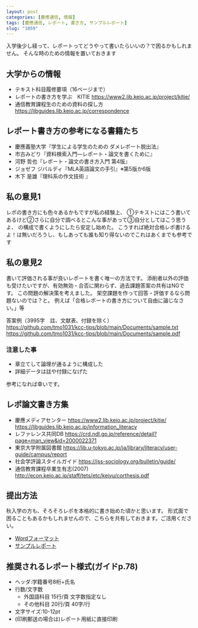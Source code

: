 ```yaml
---
layout: post
categories: [慶應通信, 情報]
tags: [慶應通信, レポート, 書き方, サンプルレポート]
slug: "1059"
---
```


入学後少し経って、レポートってどうやって書いたらいいの？で困るかもしれません。
そんな時のための情報を置いておきます

## 大学からの情報
* テキスト科目履修要項（16ページまで）
* レポートの書き方を学ぶ　KITIE
https://www2.lib.keio.ac.jp/project/kitie/
* 通信教育課程生のための資料の探し方
https://libguides.lib.keio.ac.jp/correspondence

## レポート書き方の参考になる書籍たち
* 慶應義塾大学『学生による学生のための ダメレポート脱出法』
* 市古みどり『資料検索入門―レポート・論文を書くために』
* 河野 哲也『レポート・論文の書き方入門 第4版』
* ジョゼフ ジバルディ『MLA英語論文の手引』※第5版か6版
* 木下 是雄『理科系の作文技術 』

## 私の意見1
レポの書き方にも色々あるかもですが私の経験上、
①テキストにはこう書いてあるけど②さらに自分で調べるとこんな事があって③自分としてはこう思うよ、
の構成で書くようにしたら安定し始めた。
こうすれば絶対合格レポ書けるよ！は無いだろうし、もしあっても誰も知り得ないのでこれはあくまでも参考です

## 私の意見2
書いて評価される事が良いレポートを書く唯一の方法です。
添削者以外の評価も受けたいですが、有効無効・合否に関わらず、過去課題答案の共有はNGです。
この問題の解決策を考えました。
架空課題を作って回答・評価するなら問題ないのでは？と。
例えば「合格レポートの書き方について自由に論じなさい。」等

答案例（3995字　註、文献表、付録を除く）
https://github.com/tmo1031/kcc-tips/blob/main/Documents/sample.txt
https://github.com/tmo1031/kcc-tips/blob/main/Documents/sample.pdf

### 注意した事
* 章立てして論理が通るように構成した
* 詳細データは註や付録になげた

参考になれば幸いです。

## レポ論文書き方集
* 慶應メディアセンター
https://www2.lib.keio.ac.jp/project/kitie/
https://libguides.lib.keio.ac.jp/information_literacy
* レファレンス共同DB
https://crd.ndl.go.jp/reference/detail?page=man_view&id=2000022371
* 東京大学附属図書館
https://lib.u-tokyo.ac.jp/ja/library/literacy/user-guide/campus/report
* 社会学評論スタイルガイド
https://jss-sociology.org/bulletin/guide/
* 通信教育課程卒業生有志(2007)
http://econ.keio.ac.jp/staff/tets/etc/keiyu/corthesis.pdf

## 提出方法
秋入学の方も、そろそろレポを本格的に書き始めた頃かと思います。
形式面で困ることもあるかもしれませんので、こちらを共有しておきます。ご活用ください。

* [Wordフォーマット](https://github.com/tmo1031/kcc-tips/blob/main/misc/WEB提出レポート用Wordフォーマット.docx)
* [サンプルレポート](https://github.com/tmo1031/kcc-tips/blob/main/misc/WEB%E6%8F%90%E5%87%BA%E3%83%AC%E3%83%9D%E3%83%BC%E3%83%88%E7%94%A8Word%E3%83%95%E3%82%A9%E3%83%BC%E3%83%9E%E3%83%83%E3%83%88.docx)

## 推奨されるレポート様式(ガイドp.78)
* ヘッダ:学籍番号8桁+氏名
* 行数/文字数
  * 外国語科目 15行/頁 文字数指定なし
  * その他科目 20行/頁 40字/行
* 文字サイズ:10-12pt
* (印刷郵送の場合は)レポート用紙に直接印刷
